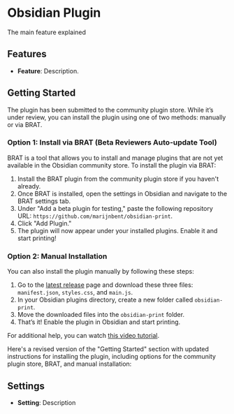 # Obsidian Plugin

The main feature explained

<!-- MP4 or image -->

## Features

- **Feature**: Description.

## Getting Started

The plugin has been submitted to the community plugin store. While it’s under review, you can install the plugin using one of two methods: manually or via BRAT.

### Option 1: Install via BRAT (Beta Reviewers Auto-update Tool)

BRAT is a tool that allows you to install and manage plugins that are not yet available in the Obsidian community store. To install the plugin via BRAT:

1. Install the BRAT plugin from the community plugin store if you haven't already.
2. Once BRAT is installed, open the settings in Obsidian and navigate to the BRAT settings tab.
3. Under "Add a beta plugin for testing," paste the following repository URL: `https://github.com/marijnbent/obsidian-print`.
4. Click "Add Plugin."
5. The plugin will now appear under your installed plugins. Enable it and start printing!

### Option 2: Manual Installation

You can also install the plugin manually by following these steps:

1. Go to the [latest release](https://github.com/marijnbent/obsidian-print/releases/latest) page and download these three files: `manifest.json`, `styles.css`, and `main.js`.
2. In your Obsidian plugins directory, create a new folder called `obsidian-print`.
3. Move the downloaded files into the `obsidian-print` folder.
4. That’s it! Enable the plugin in Obsidian and start printing.

For additional help, you can watch [this video tutorial](https://www.youtube.com/watch?v=ffGfVBLDI_0).

Here's a revised version of the "Getting Started" section with updated instructions for installing the plugin, including options for the community plugin store, BRAT, and manual installation:

<!-- ## Getting Started

The plugin is now available in the Obsidian community plugin store, making it easy to install directly. You can also install it via BRAT or manually if you prefer.

### Install from the Community Plugin Store

1. Open Obsidian and go to **Settings** > **Community plugins**.
2. Click on **Browse** and search for this plugin.
3. Click **Install** to add the plugin to your Obsidian setup.
4. Once installed, enable the plugin and optionally go to the settings page. -->

## Settings

- **Setting**: Description